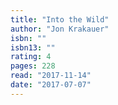 ```yaml
---
title: "Into the Wild"
author: "Jon Krakauer"
isbn: ""
isbn13: ""
rating: 4
pages: 228
read: "2017-11-14"
date: "2017-07-07"
---
```



